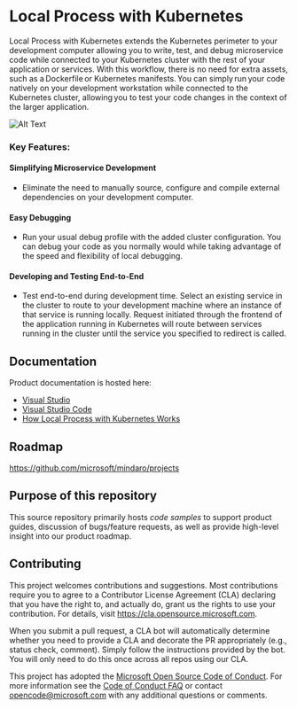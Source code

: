 # Local Process with Kubernetes
 
Local Process with Kubernetes extends the Kubernetes perimeter to your development computer allowing you to write, test, and debug microservice code while connected to your Kubernetes cluster with the rest of your application or services. With this workflow, there is no need for extra assets, such as a Dockerfile or Kubernetes manifests. You can simply run your code natively on your development workstation while connected to the Kubernetes cluster, allowing you to test your code changes in the context of the larger application.

![Alt Text](https://github.com/microsoft/mindaro/raw/master/assets/lpk-graphic-new.gif)

### Key Features:

#### Simplifying Microservice Development 
- Eliminate the need to manually source, configure and compile external dependencies on your development computer.  

#### Easy Debugging 
- Run your usual debug profile with the added cluster configuration. You can debug your code as you normally would while taking advantage of the speed and flexibility of local debugging. 

#### Developing and Testing End-to-End 
- Test end-to-end during development time. Select an existing service in the cluster to route to your development machine where an instance of that service is running locally. Request initiated through the frontend of the application running in Kubernetes will route between services running in the cluster until the service you specified to redirect is called. 

## Documentation
Product documentation is hosted here:
- [Visual Studio](https://aka.ms/localprocesswithk8s-vs)
- [Visual Studio Code](https://aka.ms/localprocesswithk8s-vsc)
- [How Local Process with Kubernetes Works](https://aka.ms/lpk-how-it-works)

## Roadmap
https://github.com/microsoft/mindaro/projects

## Purpose of this repository
This source repository primarily hosts *code samples* to support product guides, discussion of bugs/feature requests, as well as provide high-level insight into our product roadmap.

## Contributing
This project welcomes contributions and suggestions.  Most contributions require you to agree to a
Contributor License Agreement (CLA) declaring that you have the right to, and actually do, grant us
the rights to use your contribution. For details, visit https://cla.opensource.microsoft.com.

When you submit a pull request, a CLA bot will automatically determine whether you need to provide
a CLA and decorate the PR appropriately (e.g., status check, comment). Simply follow the instructions
provided by the bot. You will only need to do this once across all repos using our CLA.

This project has adopted the [Microsoft Open Source Code of Conduct](https://opensource.microsoft.com/codeofconduct/).
For more information see the [Code of Conduct FAQ](https://opensource.microsoft.com/codeofconduct/faq/) or
contact [opencode@microsoft.com](mailto:opencode@microsoft.com) with any additional questions or comments.
